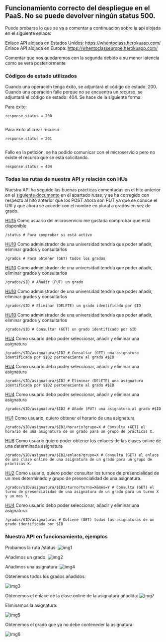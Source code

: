 ## Funcionamiento correcto del despliegue en el PaaS. No se puede devolver ningún status 500.
Puede probarse lo que se va a comentar a continuación sobre la api alojada en el siguiente enlace:

Enlace API alojada en Estados Unidos: https://whentoclass.herokuapp.com/
Enlace API alojada en Europa: https://whentoclasseurope.herokuapp.com/

Comentar que nos quedaremos con la segunda debido a su menor latencia como se verá posteriormente

### Códigos de estado utilizados
Cuando una operación tenga éxito, se adjuntará el código de estado: 200.
Cuando una operación falle porque no se encuentra un recurso, se adjuntará el código de estado: 404.
Se hace de la siguiente forma:

Para éxito:
```
response.status = 200
                        
```

Para éxito al crear recurso:
```
response.status = 201
                        
```

Fallo en la petición, se ha podido comunicar con el microservicio pero no existe el recurso que se está solicitando.
```
response.status = 404
```
### Todas las rutas de nuestra API y relación con HUs
Nuestra API ha seguido las buenas prácticas comentadas en el hito anterior en el [siguiente documento](https://github.com/antoniocuadros/WhenToClass/blob/master/docs/microservicios/rub2.md#rutas) en el apartado rutas, y se ha corregido con respecto al hito anterior que los POST ahora son PUT ya que se conoce el URI y que ahora se accede con el nombre en plural a grados en vez de grado.

[HU15](https://github.com/antoniocuadros/WhenToClass/issues/98) Como usuario del microservicio me gustaría comprobar que está disponible
```
/status # Para comprobar si está activo
```

[HU10](https://github.com/antoniocuadros/WhenToClass/issues/71) Como administrador de una universidad tendría que poder añadir, eliminar grados y consultarlos
```
/grados # Para obtener (GET) todos los grados
```

[HU10](https://github.com/antoniocuadros/WhenToClass/issues/71) Como administrador de una universidad tendría que poder añadir, eliminar grados y consultarlos
```
/grados/$ID # Añadir (PUT) un grado
```

[HU10](https://github.com/antoniocuadros/WhenToClass/issues/71) Como administrador de una universidad tendría que poder añadir, eliminar grados y consultarlos
```
/grados/$ID # Eliminar (DELETE) un grado identificado por $ID
```

[HU10](https://github.com/antoniocuadros/WhenToClass/issues/71) Como administrador de una universidad tendría que poder añadir, eliminar grados y consultarlos
```
/grados/$ID # Consultar (GET) un grado identificado por $ID
```

[HU4](https://github.com/antoniocuadros/WhenToClass/issues/28) Como usuario debo poder seleccionar, añadir y eliminar una asignatura
```
/grados/$ID/asignatura/$ID2 # Consultar (GET) una asignatura identificada por $ID2 perteneciente al grado #$ID
```

[HU4](https://github.com/antoniocuadros/WhenToClass/issues/28) Como usuario debo poder seleccionar, añadir y eliminar una asignatura
```
/grados/$ID/asignatura/$ID2 # Eliminar (DELETE) una asignatura identificada por $ID2 perteneciente al grado #$ID
```

[HU4](https://github.com/antoniocuadros/WhenToClass/issues/28) Como usuario debo poder seleccionar, añadir y eliminar una asignatura
```
/grados/$ID/asignatura/$ID2 # Añade (PUT) una asignatura al grado #$ID
```

[HU1](https://github.com/antoniocuadros/WhenToClass/issues/8) Como usuario, quiero obtener el horario de una asignatura 
```
/grados/$ID/asignatura/$ID2/horario?grupo=X # Consulta (GET) el horario de una asignatura de un grado para un grupo de prácticas X.
```

[HU6](https://github.com/antoniocuadros/WhenToClass/issues/47) Como usuario quiero poder obtener los enlaces de las clases online de una determinada asignatura
```
/grados/$ID/asignatura/$ID2/enlace?grupo=X # Consulta (GET) el enlace de una clase online de una asignatura de un grado para un grupo de prácticas X.
```

[HU2](https://github.com/antoniocuadros/WhenToClass/issues/9) Como usuario, quiero poder consultar los turnos de presencialidad de un mes determinado y grupo de presencialidad de una asignatura.
```
/grados/$ID/asignatura/$ID2/turno?turno=X&mes=Y # Consulta (GET) el turno de presencialidad de una asignatura de un grado para un turno X y un mes Y.
```

[HU4](https://github.com/antoniocuadros/WhenToClass/issues/28) Como usuario debo poder seleccionar, añadir y eliminar una asignatura
```
/grados/$ID/asignaturas # Obtiene (GET) todas las asignaturas de un grado identificado por $ID
```

### Nuestra API en funcionamiento, ejemplos

Probamos la ruta /status:
![img1](https://github.com/antoniocuadros/WhenToClass/blob/master/docs/paas/images/15.png)

Añadimos un grado:
![img2](https://github.com/antoniocuadros/WhenToClass/blob/master/docs/paas/images/16.png)

Añadimos una asignatura:
![img4](https://github.com/antoniocuadros/WhenToClass/blob/master/docs/paas/images/17.png)

Obtenemos todos los grados añadidos:

![img3](https://github.com/antoniocuadros/WhenToClass/blob/master/docs/paas/images/14.png)

Obtenemos el enlace de la clase online de la asignatura añadida:
![img7](https://github.com/antoniocuadros/WhenToClass/blob/master/docs/paas/images/20.png)

Eliminamos la asignatura:

![img5](https://github.com/antoniocuadros/WhenToClass/blob/master/docs/paas/images/18.png)

Obtenemos el grado que ya no debe conteneder la asignatura:

![img6](https://github.com/antoniocuadros/WhenToClass/blob/master/docs/paas/images/19.png)

